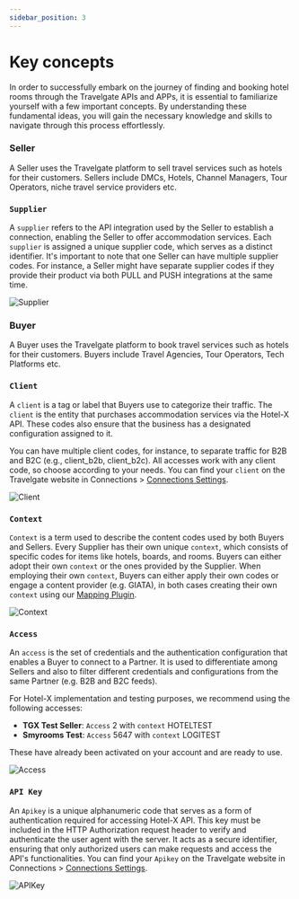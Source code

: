 ```yaml
---
sidebar_position: 3
---
```


# Key concepts

In order to successfully embark on the journey of finding and booking hotel rooms through the Travelgate APIs and APPs, it is essential to familiarize yourself with a few important concepts. By understanding these fundamental ideas, you will gain the necessary knowledge and skills to navigate through this process effortlessly.

### Seller
A Seller uses the Travelgate platform to sell travel services such as hotels for their customers. Sellers include DMCs, Hotels, Channel Managers, Tour Operators, niche travel service providers etc.

### `Supplier`
A `supplier` refers to the API integration used by the Seller to establish a connection, enabling the Seller to offer accommodation services. Each `supplier` is assigned a unique supplier code, which serves as a distinct identifier. It's important to note that one Seller can have multiple supplier codes. For instance, a Seller might have separate supplier codes if they provide their product via both PULL and PUSH integrations at the same time.

![Supplier](https://storage.travelgate.com/docs/Supplier.png)


### Buyer
A Buyer uses the Travelgate platform to book travel services such as hotels for their customers. Buyers include Travel Agencies, Tour Operators, Tech Platforms etc.

### `Client`
A `client` is a tag or label that Buyers use to categorize their traffic. The `client` is the entity that purchases accommodation services via the Hotel-X API. These codes also ensure that the business has a designated configuration assigned to it.

You can have multiple client codes, for instance, to separate traffic for B2B and B2C (e.g., client_b2b, client_b2c). All accesses work with any client code, so choose according to your needs. You can find your `client` on the Travelgate website in Connections > [Connections Settings](https://app.travelgatex.com/connections/settings).

![Client](https://storage.travelgate.com/docs/Client.png)


### `Context`
`Context` is a term used to describe the content codes used by both Buyers and Sellers. Every Supplier has their own unique `context`, which consists of specific codes for items like hotels, boards, and rooms. Buyers can either adopt their own `context` or the ones provided by the Supplier. When employing their own `context`, Buyers can either apply their own codes or engage a content provider (e.g. GIATA), in both cases creating their own `context` using our [Mapping Plugin](../apis/for-buyers/hotel-x-pull-buyers-api/plugins/mapping.mdx).

![Context](https://storage.travelgate.com/docs/Context.png)


### `Access`
An `access` is the set of credentials and the authentication configuration that enables a Buyer to connect to a Partner. It is used to differentiate among Sellers and also to filter different credentials and configurations from the same Partner (e.g. B2B and B2C feeds). 

For Hotel-X implementation and testing purposes, we recommend using the following 
accesses:

* **TGX Test Seller**: `Access` 2 with `context` HOTELTEST
* **Smyrooms Test**: `Access` 5647 with `context` LOGITEST

These have already been activated on your account and are ready to use.

![Access](https://storage.travelgate.com/docs/Access.png)


### `API Key`

An `Apikey` is a unique alphanumeric code that serves as a form of authentication required for accessing Hotel-X API. This key must be included in the HTTP Authorization request header to verify and authenticate the user agent with the server. It acts as a secure identifier, ensuring that only authorized users can make requests and access the API's functionalities. You can find your `Apikey` on the Travelgate website in Connections > [Connections Settings](https://app.travelgatex.com/connections/settings).

![APIKey](https://storage.travelgate.com/docs/APIKey.png)
